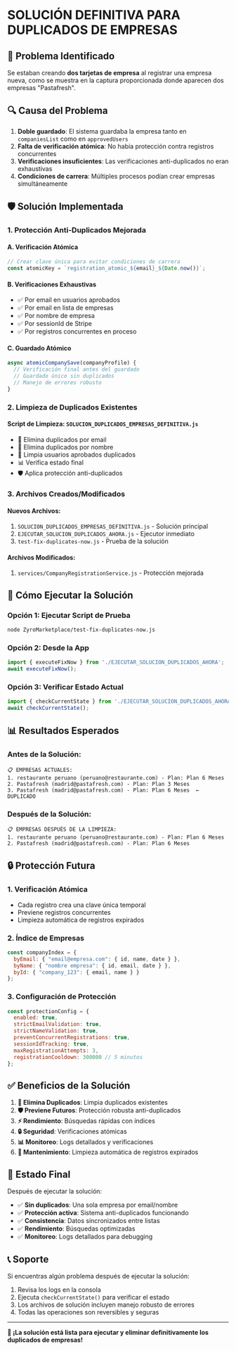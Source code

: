 # SOLUCIÓN DEFINITIVA PARA DUPLICADOS DE EMPRESAS

## 🎯 Problema Identificado

Se estaban creando **dos tarjetas de empresa** al registrar una empresa nueva, como se muestra en la captura proporcionada donde aparecen dos empresas "Pastafresh".

## 🔍 Causa del Problema

1. **Doble guardado**: El sistema guardaba la empresa tanto en `companiesList` como en `approvedUsers`
2. **Falta de verificación atómica**: No había protección contra registros concurrentes
3. **Verificaciones insuficientes**: Las verificaciones anti-duplicados no eran exhaustivas
4. **Condiciones de carrera**: Múltiples procesos podían crear empresas simultáneamente

## 🛡️ Solución Implementada

### 1. **Protección Anti-Duplicados Mejorada**

#### A. Verificación Atómica
```javascript
// Crear clave única para evitar condiciones de carrera
const atomicKey = `registration_atomic_${email}_${Date.now()}`;
```

#### B. Verificaciones Exhaustivas
- ✅ Por email en usuarios aprobados
- ✅ Por email en lista de empresas  
- ✅ Por nombre de empresa
- ✅ Por sessionId de Stripe
- ✅ Por registros concurrentes en proceso

#### C. Guardado Atómico
```javascript
async atomicCompanySave(companyProfile) {
  // Verificación final antes del guardado
  // Guardado único sin duplicados
  // Manejo de errores robusto
}
```

### 2. **Limpieza de Duplicados Existentes**

#### Script de Limpieza: `SOLUCION_DUPLICADOS_EMPRESAS_DEFINITIVA.js`
- 🧹 Elimina duplicados por email
- 🧹 Elimina duplicados por nombre
- 🧹 Limpia usuarios aprobados duplicados
- 📊 Verifica estado final
- 🛡️ Aplica protección anti-duplicados

### 3. **Archivos Creados/Modificados**

#### Nuevos Archivos:
1. `SOLUCION_DUPLICADOS_EMPRESAS_DEFINITIVA.js` - Solución principal
2. `EJECUTAR_SOLUCION_DUPLICADOS_AHORA.js` - Ejecutor inmediato
3. `test-fix-duplicates-now.js` - Prueba de la solución

#### Archivos Modificados:
1. `services/CompanyRegistrationService.js` - Protección mejorada

## 🚀 Cómo Ejecutar la Solución

### Opción 1: Ejecutar Script de Prueba
```bash
node ZyroMarketplace/test-fix-duplicates-now.js
```

### Opción 2: Desde la App
```javascript
import { executeFixNow } from './EJECUTAR_SOLUCION_DUPLICADOS_AHORA';
await executeFixNow();
```

### Opción 3: Verificar Estado Actual
```javascript
import { checkCurrentState } from './EJECUTAR_SOLUCION_DUPLICADOS_AHORA';
await checkCurrentState();
```

## 📊 Resultados Esperados

### Antes de la Solución:
```
📋 EMPRESAS ACTUALES:
1. restaurante peruano (peruano@restaurante.com) - Plan: Plan 6 Meses
2. Pastafresh (madrid@pastafresh.com) - Plan: Plan 3 Meses  
3. Pastafresh (madrid@pastafresh.com) - Plan: Plan 6 Meses  ← DUPLICADO
```

### Después de la Solución:
```
📋 EMPRESAS DESPUÉS DE LA LIMPIEZA:
1. restaurante peruano (peruano@restaurante.com) - Plan: Plan 6 Meses
2. Pastafresh (madrid@pastafresh.com) - Plan: Plan 6 Meses
```

## 🔒 Protección Futura

### 1. **Verificación Atómica**
- Cada registro crea una clave única temporal
- Previene registros concurrentes
- Limpieza automática de registros expirados

### 2. **Índice de Empresas**
```javascript
const companyIndex = {
  byEmail: { "email@empresa.com": { id, name, date } },
  byName: { "nombre empresa": { id, email, date } },
  byId: { "company_123": { email, name } }
};
```

### 3. **Configuración de Protección**
```javascript
const protectionConfig = {
  enabled: true,
  strictEmailValidation: true,
  strictNameValidation: true,
  preventConcurrentRegistrations: true,
  sessionIdTracking: true,
  maxRegistrationAttempts: 3,
  registrationCooldown: 300000 // 5 minutos
};
```

## ✅ Beneficios de la Solución

1. **🚫 Elimina Duplicados**: Limpia duplicados existentes
2. **🛡️ Previene Futuros**: Protección robusta anti-duplicados
3. **⚡ Rendimiento**: Búsquedas rápidas con índices
4. **🔒 Seguridad**: Verificaciones atómicas
5. **📊 Monitoreo**: Logs detallados y verificaciones
6. **🧹 Mantenimiento**: Limpieza automática de registros expirados

## 🎯 Estado Final

Después de ejecutar la solución:

- ✅ **Sin duplicados**: Una sola empresa por email/nombre
- ✅ **Protección activa**: Sistema anti-duplicados funcionando
- ✅ **Consistencia**: Datos sincronizados entre listas
- ✅ **Rendimiento**: Búsquedas optimizadas
- ✅ **Monitoreo**: Logs detallados para debugging

## 📞 Soporte

Si encuentras algún problema después de ejecutar la solución:

1. Revisa los logs en la consola
2. Ejecuta `checkCurrentState()` para verificar el estado
3. Los archivos de solución incluyen manejo robusto de errores
4. Todas las operaciones son reversibles y seguras

---

**🎉 ¡La solución está lista para ejecutar y eliminar definitivamente los duplicados de empresas!**